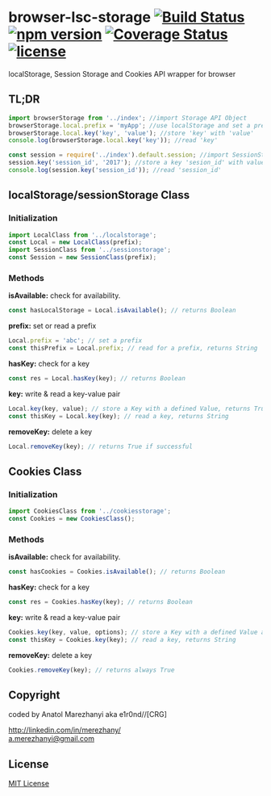 # browser-lsc-storage [![Build Status](https://travis-ci.org/e1r0nd/browser-lsc-storage.svg?branch=master)](https://travis-ci.org/e1r0nd/browser-lsc-storage) [![npm version](https://badge.fury.io/js/browser-lsc-storage.svg)](https://badge.fury.io/js/browser-lsc-storage) [![Coverage Status](https://coveralls.io/repos/github/e1r0nd/browser-lsc-storage/badge.svg?branch=master)](https://coveralls.io/github/e1r0nd/browser-lsc-storage?branch=master) [![license](https://img.shields.io/badge/license-MIT-green.svg)](LICENSE)
localStorage, Session Storage and Cookies API wrapper for browser

## TL;DR
```javascript
import browserStorage from '../index'; //import Storage API Object
browserStorage.local.prefix = 'myApp'; //use localStorage and set a prefix
browserStorage.local.key('key', 'value'); //store 'key' with 'value'
console.log(browserStorage.local.key('key')); //read 'key'

const session = require('../index').default.session; //import SessionStorage API wrapper
session.key('session_id', '2017'); //store a key 'sesion_id' with value '2017'
console.log(session.key('session_id')); //read 'session_id'
```

## localStorage/sessionStorage Class
### Initialization
```javascript
import LocalClass from '../localstorage';
const Local = new LocalClass(prefix);
import SessionClass from '../sessionstorage';
const Session = new SessionClass(prefix);
```

### Methods
**isAvailable:** check for availability.
```javascript
const hasLocalStorage = Local.isAvailable(); // returns Boolean
```

**prefix:** set or read a prefix
```javascript
Local.prefix = 'abc'; // set a prefix
const thisPrefix = Local.prefix; // read for a prefix, returns String
```

**hasKey:** check for a key
```javascript
const res = Local.hasKey(key); // returns Boolean
```

**key:** write & read a key-value pair
```javascript
Local.key(key, value); // store a Key with a defined Value, returns True if successful
const thisKey = Local.key(key); // read a key, returns String
```

**removeKey:** delete a key
```javascript
Local.removeKey(key); // returns True if successful
```
## Cookies Class
### Initialization
```javascript
import CookiesClass from '../cookiesstorage';
const Cookies = new CookiesClass();
```

### Methods
**isAvailable:** check for availability.
```javascript
const hasCookies = Cookies.isAvailable(); // returns Boolean
```

**hasKey:** check for a key
```javascript
const res = Cookies.hasKey(key); // returns Boolean
```

**key:** write & read a key-value pair
```javascript
Cookies.key(key, value, options); // store a Key with a defined Value and {Options}, returns True if successful
const thisKey = Cookies.key(key); // read a key, returns String
```

**removeKey:** delete a key
```javascript
Cookies.removeKey(key); // returns always True
```

## Copyright
coded by Anatol Marezhanyi aka e1r0nd//[CRG]

http://linkedin.com/in/merezhany/<br>
a.merezhanyi@gmail.com

## License
[MIT License](LICENSE.md) 
